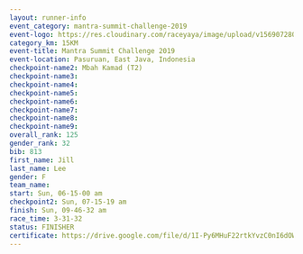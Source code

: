 ```yaml
---
layout: runner-info 
event_category: mantra-summit-challenge-2019 
event-logo: https://res.cloudinary.com/raceyaya/image/upload/v1569072809/logo/mantra-image_segrbx.jpg
category_km: 15KM 
event-title: Mantra Summit Challenge 2019 
event-location: Pasuruan, East Java, Indonesia 
checkpoint-name2: Mbah Kamad (T2) 
checkpoint-name3: 
checkpoint-name4: 
checkpoint-name5: 
checkpoint-name6: 
checkpoint-name7: 
checkpoint-name8: 
checkpoint-name9: 
overall_rank: 125
gender_rank: 32
bib: 813
first_name: Jill
last_name: Lee
gender: F
team_name: 
start: Sun, 06-15-00 am
checkpoint2: Sun, 07-15-19 am
finish: Sun, 09-46-32 am
race_time: 3-31-32
status: FINISHER
certificate: https://drive.google.com/file/d/1I-Py6MHuF22rtkYvzC0nI6dOWz_IMJ7Y/view?usp=sharing
---
```

